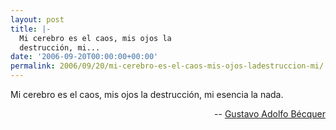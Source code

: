 ```yaml
---
layout: post
title: |-
  Mi cerebro es el caos, mis ojos la
  destrucción, mi...
date: '2006-09-20T00:00:00+00:00'
permalink: 2006/09/20/mi-cerebro-es-el-caos-mis-ojos-ladestruccion-mi/
---
```

<p class="frase">Mi cerebro es el caos, mis ojos la
destrucción, mi esencia la nada.</p><p align="right">-- <a href="http://es.wikipedia.org/wiki/Gustavo_Adolfo_B%C3%A9cquer">Gustavo Adolfo Bécquer</a></p>
